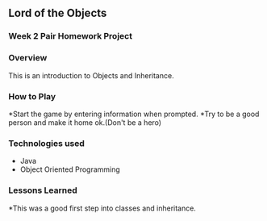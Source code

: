 ## Lord of the Objects

### Week 2 Pair Homework Project

### Overview
This is an introduction to Objects and Inheritance. 

### How to Play
*Start the game by entering information when prompted.
*Try to be a good person and make it home ok.(Don't be a hero)

### Technologies used
* Java
* Object Oriented Programming

### Lessons Learned
*This was a good first step into classes and inheritance. 